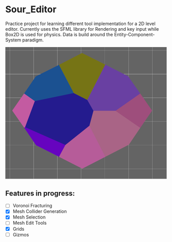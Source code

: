 # Sour_Editor
Practice project for learning different tool implementation for a 2D level editor. Currently uses the SFML library for Rendering and key input while Box2D is used for physics. Data is build around the Entity-Component-System paradigm.

![Image of a voronoi tesselation clipped by a polygon](https://github.com/Vekzzor/Sour_Editor/blob/master/VorTessPoly.PNG)

## Features in progress:
* [ ] Voronoi Fracturing
* [x] Mesh Collider Generation
* [x] Mesh Selection
* [ ] Mesh Edit Tools
* [x] Grids
* [ ] Gizmos
